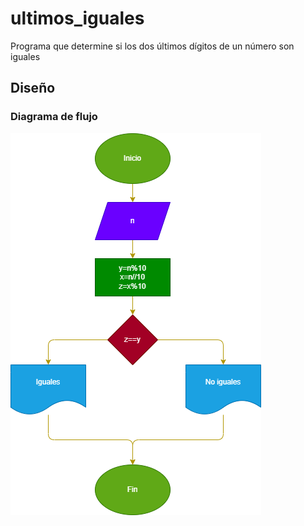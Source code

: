 # ultimos_iguales
Programa que determine si los dos últimos dígitos de un número son iguales 
## Diseño
### Diagrama de flujo

![Diagrama de flujo](Diagrama.png "Diagrama de flujo")